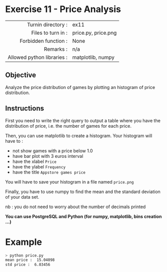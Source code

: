 # Exercise 11 - Price Analysis

|                         |                    |
| -----------------------:| ------------------ |
|   Turnin directory :    |  ex11              |
|   Files to turn in :    |  price.py, price.png |
|   Forbidden function :  |  None              |
|   Remarks :             |  n/a               |
|   Allowed python libraries : |  matplotlib, numpy |

## Objective

Analyze the price distribution of games by plotting an histogram of price distribution. 

## Instructions

First you need to write the right query to output a table where you have the distribution of price, i.e. the number of games for each price. 

Then, you can use matplotlib to create a histogram. Your histogram will have to :
- not show games with a price below 1.0
- have bar plot with 3 euros interval
- have the xlabel `Price`
- have the ylabel `Frequency`
- have the title `Appstore games price`

You will have to save your histogram in a file named `price.png`

Finally, you have to use numpy to find the mean and the standard deviation of your data set.

nb : you do not need to worry about the number of decimals printed

**You can use PostgreSQL and Python (for numpy, matplotlib, bins creation ...)**

# Example

```bash
> python price.py
mean price :  15.04098
std price :  6.03456
```